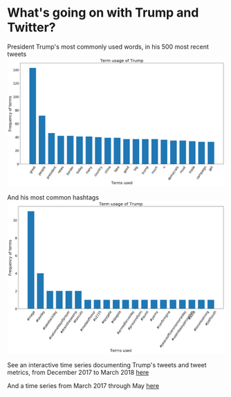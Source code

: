 # What's going on with Trump and Twitter?

President Trump's most commonly used words, in his 500 most recent tweets
![Trumps most commonly used words in his 500 most recent tweets](/figures/trump_data/trump_terms.png)

And his most common hashtags
![Trumps most commonly used hashtags in his 500 most recent tweets](/figures/trump_data/trump_hashtags.png)

See an interactive time series documenting Trump's tweets and tweet metrics, from December 2017 to March 2018 
[here](https://saverymax.github.io/Twitter-Mining/figures/trump_data/trump_time_series)

And a time series from March 2017 through May
[here](https://saverymax.github.io/Twitter-Mining/figures/trump_data/trump_series_early2018)


